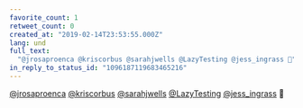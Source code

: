 ```yaml
---
favorite_count: 1
retweet_count: 0
created_at: "2019-02-14T23:53:55.000Z"
lang: und
full_text:
  "@jrosaproenca @kriscorbus @sarahjwells @LazyTesting @jess_ingrass 🖤"
in_reply_to_status_id: "1096187119683465216"
---
```


[@jrosaproenca](https://twitter.com/jrosaproenca)
[@kriscorbus](https://twitter.com/kriscorbus)
[@sarahjwells](https://twitter.com/sarahjwells)
[@LazyTesting](https://twitter.com/LazyTesting)
[@jess_ingrass](https://twitter.com/jess_ingrass) 🖤
